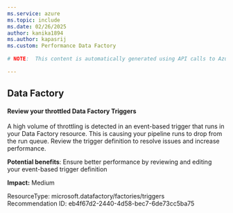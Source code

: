 ```yaml
---
ms.service: azure
ms.topic: include
ms.date: 02/26/2025
author: kanika1894
ms.author: kapasrij
ms.custom: Performance Data Factory
  
# NOTE:  This content is automatically generated using API calls to Azure. Any edits made on these files will be overwritten in the next run of the script. 
  
---
```

  
## Data Factory  
  
<!--eb4f67d2-2440-4d58-bec7-6de73cc5ba75_begin-->

#### Review your throttled Data Factory Triggers  
  
A high volume of throttling is detected in an event-based trigger that runs in your Data Factory resource. This is causing your pipeline runs to drop from the run queue. Review the trigger definition to resolve issues and increase performance.  
  
**Potential benefits**: Ensure better performance by reviewing and editing your event-based trigger definition  

**Impact:** Medium
  
  

ResourceType: microsoft.datafactory/factories/triggers  
Recommendation ID: eb4f67d2-2440-4d58-bec7-6de73cc5ba75  


<!--eb4f67d2-2440-4d58-bec7-6de73cc5ba75_end-->

<!--articleBody-->
